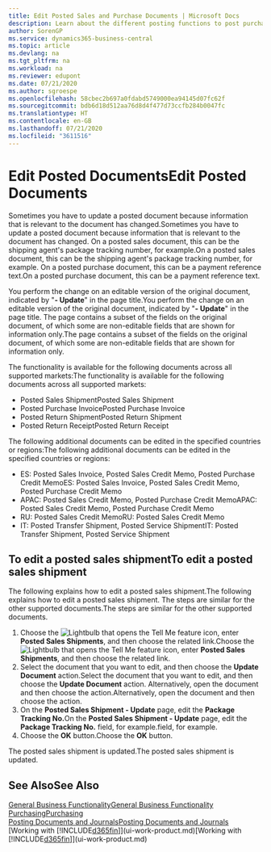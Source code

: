 ```yaml
---
title: Edit Posted Sales and Purchase Documents | Microsoft Docs
description: Learn about the different posting functions to post purchase documents, and how you can update posted documents.
author: SorenGP
ms.service: dynamics365-business-central
ms.topic: article
ms.devlang: na
ms.tgt_pltfrm: na
ms.workload: na
ms.reviewer: edupont
ms.date: 07/21/2020
ms.author: sgroespe
ms.openlocfilehash: 58cbec2b697a0fdabd5749000ea94145d07fc62f
ms.sourcegitcommit: bdb6d18d512aa76d8d4f477d73ccfb284b0047fc
ms.translationtype: HT
ms.contentlocale: en-GB
ms.lasthandoff: 07/21/2020
ms.locfileid: "3611516"
---
```

# <a name="edit-posted-documents"></a><span data-ttu-id="fd14b-103">Edit Posted Documents</span><span class="sxs-lookup"><span data-stu-id="fd14b-103">Edit Posted Documents</span></span>

<span data-ttu-id="fd14b-104">Sometimes you have to update a posted document because information that is relevant to the document has changed.</span><span class="sxs-lookup"><span data-stu-id="fd14b-104">Sometimes you have to update a posted document because information that is relevant to the document has changed.</span></span> <span data-ttu-id="fd14b-105">On a posted sales document, this can be the shipping agent's package tracking number, for example.</span><span class="sxs-lookup"><span data-stu-id="fd14b-105">On a posted sales document, this can be the shipping agent's package tracking number, for example.</span></span> <span data-ttu-id="fd14b-106">On a posted purchase document, this can be a payment reference text.</span><span class="sxs-lookup"><span data-stu-id="fd14b-106">On a posted purchase document, this can be a payment reference text.</span></span>

<span data-ttu-id="fd14b-107">You perform the change on an editable version of the original document, indicated by "**- Update**" in the page title.</span><span class="sxs-lookup"><span data-stu-id="fd14b-107">You perform the change on an editable version of the original document, indicated by "**- Update**" in the page title.</span></span> <span data-ttu-id="fd14b-108">The page contains a subset of the fields on the original document, of which some are non-editable fields that are shown for information only.</span><span class="sxs-lookup"><span data-stu-id="fd14b-108">The page contains a subset of the fields on the original document, of which some are non-editable fields that are shown for information only.</span></span>

<span data-ttu-id="fd14b-109">The functionality is available for the following documents across all supported markets:</span><span class="sxs-lookup"><span data-stu-id="fd14b-109">The functionality is available for the following documents across all supported markets:</span></span>

- <span data-ttu-id="fd14b-110">Posted Sales Shipment</span><span class="sxs-lookup"><span data-stu-id="fd14b-110">Posted Sales Shipment</span></span>
- <span data-ttu-id="fd14b-111">Posted Purchase Invoice</span><span class="sxs-lookup"><span data-stu-id="fd14b-111">Posted Purchase Invoice</span></span>
- <span data-ttu-id="fd14b-112">Posted Return Shipment</span><span class="sxs-lookup"><span data-stu-id="fd14b-112">Posted Return Shipment</span></span>
- <span data-ttu-id="fd14b-113">Posted Return Receipt</span><span class="sxs-lookup"><span data-stu-id="fd14b-113">Posted Return Receipt</span></span>

<span data-ttu-id="fd14b-114">The following additional documents can be edited in the specified countries or regions:</span><span class="sxs-lookup"><span data-stu-id="fd14b-114">The following additional documents can be edited in the specified countries or regions:</span></span>

- <span data-ttu-id="fd14b-115">ES: Posted Sales Invoice, Posted Sales Credit Memo, Posted Purchase Credit Memo</span><span class="sxs-lookup"><span data-stu-id="fd14b-115">ES: Posted Sales Invoice, Posted Sales Credit Memo, Posted Purchase Credit Memo</span></span>
- <span data-ttu-id="fd14b-116">APAC: Posted Sales Credit Memo, Posted Purchase Credit Memo</span><span class="sxs-lookup"><span data-stu-id="fd14b-116">APAC: Posted Sales Credit Memo, Posted Purchase Credit Memo</span></span>
- <span data-ttu-id="fd14b-117">RU: Posted Sales Credit Memo</span><span class="sxs-lookup"><span data-stu-id="fd14b-117">RU: Posted Sales Credit Memo</span></span>
- <span data-ttu-id="fd14b-118">IT: Posted Transfer Shipment, Posted Service Shipment</span><span class="sxs-lookup"><span data-stu-id="fd14b-118">IT: Posted Transfer Shipment, Posted Service Shipment</span></span>

## <a name="to-edit-a-posted-sales-shipment"></a><span data-ttu-id="fd14b-119">To edit a posted sales shipment</span><span class="sxs-lookup"><span data-stu-id="fd14b-119">To edit a posted sales shipment</span></span>

<span data-ttu-id="fd14b-120">The following explains how to edit a posted sales shipment.</span><span class="sxs-lookup"><span data-stu-id="fd14b-120">The following explains how to edit a posted sales shipment.</span></span> <span data-ttu-id="fd14b-121">The steps are similar for the other supported documents.</span><span class="sxs-lookup"><span data-stu-id="fd14b-121">The steps are similar for the other supported documents.</span></span>

1. <span data-ttu-id="fd14b-122">Choose the ![Lightbulb that opens the Tell Me feature](media/ui-search/search_small.png "Tell me what you want to do") icon, enter **Posted Sales Shipments**, and then choose the related link.</span><span class="sxs-lookup"><span data-stu-id="fd14b-122">Choose the ![Lightbulb that opens the Tell Me feature](media/ui-search/search_small.png "Tell me what you want to do") icon, enter **Posted Sales Shipments**, and then choose the related link.</span></span>
2. <span data-ttu-id="fd14b-123">Select the document that you want to edit, and then choose the **Update Document** action.</span><span class="sxs-lookup"><span data-stu-id="fd14b-123">Select the document that you want to edit, and then choose the **Update Document** action.</span></span> <span data-ttu-id="fd14b-124">Alternatively, open the document and then choose the action.</span><span class="sxs-lookup"><span data-stu-id="fd14b-124">Alternatively, open the document and then choose the action.</span></span>
3. <span data-ttu-id="fd14b-125">On the **Posted Sales Shipment - Update** page, edit the **Package Tracking No.**</span><span class="sxs-lookup"><span data-stu-id="fd14b-125">On the **Posted Sales Shipment - Update** page, edit the **Package Tracking No.**</span></span> <span data-ttu-id="fd14b-126">field, for example.</span><span class="sxs-lookup"><span data-stu-id="fd14b-126">field, for example.</span></span>
4. <span data-ttu-id="fd14b-127">Choose the **OK** button.</span><span class="sxs-lookup"><span data-stu-id="fd14b-127">Choose the **OK** button.</span></span>

<span data-ttu-id="fd14b-128">The posted sales shipment is updated.</span><span class="sxs-lookup"><span data-stu-id="fd14b-128">The posted sales shipment is updated.</span></span>

## <a name="see-also"></a><span data-ttu-id="fd14b-129">See Also</span><span class="sxs-lookup"><span data-stu-id="fd14b-129">See Also</span></span>

[<span data-ttu-id="fd14b-130">General Business Functionality</span><span class="sxs-lookup"><span data-stu-id="fd14b-130">General Business Functionality</span></span>](ui-across-business-areas.md)  
[<span data-ttu-id="fd14b-131">Purchasing</span><span class="sxs-lookup"><span data-stu-id="fd14b-131">Purchasing</span></span>](purchasing-manage-purchasing.md)  
[<span data-ttu-id="fd14b-132">Posting Documents and Journals</span><span class="sxs-lookup"><span data-stu-id="fd14b-132">Posting Documents and Journals</span></span>](ui-post-documents-journals.md)  
<span data-ttu-id="fd14b-133">[Working with [!INCLUDE[d365fin](includes/d365fin_md.md)]](ui-work-product.md)</span><span class="sxs-lookup"><span data-stu-id="fd14b-133">[Working with [!INCLUDE[d365fin](includes/d365fin_md.md)]](ui-work-product.md)</span></span>  
